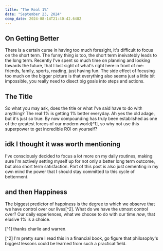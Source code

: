 ```yaml
---
title: "The Real 1%"
date: "September 23, 2024"
comp_date: 2024-08-14T21:40:42.648Z
---
```


## On Getting Better

There is a certain curse in having too much foresight, it's difficult to focus on the short term. The funny thing is too, the short term ineivatebly leads to the long term.
Recently I've spent so much time on planning and looking towards the future, that I lost sight of what's right here in front of me: friends, family, sports, reading, just having fun.
The side effect of focusing too much on the bigger picture is that everything also seems just a little bit impossible, you really need to disect big goals into steps and actions.

## The Title

So what you may ask, does the title or what I've said have to do with anything? The real 1% is getting 1% better everyday. Ah yes the old adage, but it's just so true. By now
compounding has truly been established as one of the greatest forces of our modern world[^1], so why not use this superpower to get incredible ROI on yourself?

## idk I thought it was worth mentioning

I've consciously decided to focus a lot more on my daily routines, making sure I'm actively setting myself up for not only a better long term outcome, but also short term satisfaction.
Part of this post is also just cementing in my own mind the power that I should stay committed to this cycle of betterment.

## and then Happiness

The biggest predictor of happiness is the degree to which we observe that we have control over our lives[^2]. What do we have the utmost control over? Our daily experiences, what we
choose to do with our time *now*, that elusive 1% is a choice.

[^1] thanks charlie and warren.

[^2] I'm pretty sure I read this in a financial book, go figure that philosophy's biggest lessons could be learned from such a practical field.